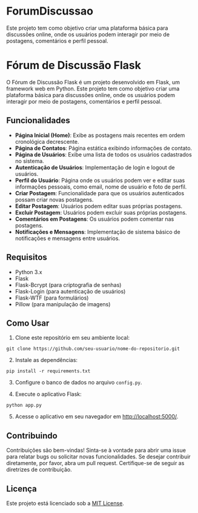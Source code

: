 # ForumDiscussao
Este projeto tem como objetivo criar uma plataforma básica para discussões online, onde os usuários podem interagir por meio de postagens, comentários e perfil pessoal.

# Fórum de Discussão Flask

O Fórum de Discussão Flask é um projeto desenvolvido em Flask, um framework web em Python. Este projeto tem como objetivo criar uma plataforma básica para discussões online, onde os usuários podem interagir por meio de postagens, comentários e perfil pessoal.

## Funcionalidades

- **Página Inicial (Home)**: Exibe as postagens mais recentes em ordem cronológica decrescente.
- **Página de Contatos**: Página estática exibindo informações de contato.
- **Página de Usuários**: Exibe uma lista de todos os usuários cadastrados no sistema.
- **Autenticação de Usuários**: Implementação de login e logout de usuários.
- **Perfil do Usuário**: Página onde os usuários podem ver e editar suas informações pessoais, como email, nome de usuário e foto de perfil.
- **Criar Postagem**: Funcionalidade para que os usuários autenticados possam criar novas postagens.
- **Editar Postagem**: Usuários podem editar suas próprias postagens.
- **Excluir Postagem**: Usuários podem excluir suas próprias postagens.
- **Comentários em Postagens**: Os usuários podem comentar nas postagens.
- **Notificações e Mensagens**: Implementação de sistema básico de notificações e mensagens entre usuários.

## Requisitos

- Python 3.x
- Flask
- Flask-Bcrypt (para criptografia de senhas)
- Flask-Login (para autenticação de usuários)
- Flask-WTF (para formulários)
- Pillow (para manipulação de imagens)

## Como Usar

1. Clone este repositório em seu ambiente local:

```
git clone https://github.com/seu-usuario/nome-do-repositorio.git
```

2. Instale as dependências:

```
pip install -r requirements.txt
```

3. Configure o banco de dados no arquivo `config.py`.

4. Execute o aplicativo Flask:

```
python app.py
```

5. Acesse o aplicativo em seu navegador em [http://localhost:5000/](http://localhost:5000/).

## Contribuindo

Contribuições são bem-vindas! Sinta-se à vontade para abrir uma issue para relatar bugs ou solicitar novas funcionalidades. Se desejar contribuir diretamente, por favor, abra um pull request. Certifique-se de seguir as diretrizes de contribuição.

## Licença

Este projeto está licenciado sob a [MIT License](LICENSE).
